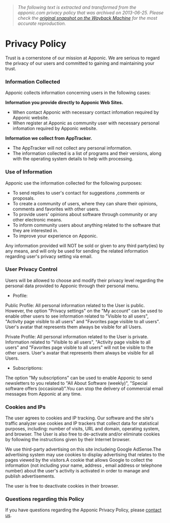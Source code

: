 > *The following text is extracted and transformed from the apponic.com privacy policy that was archived on 2013-06-25. Please check the [original snapshot on the Wayback Machine](https://web.archive.org/web/20130625174649id_/http%3A//www.apponic.com/info/privacy) for the most accurate reproduction.*

# Privacy Policy

Trust is a cornerstone of our mission at Apponic. We are serious to regard the privacy of our users and committed to gaining and maintaining your trust.

### Information Collected

Apponic collects information concerning users in the following cases:

__Information you provide directly to Apponic Web Sites.__

  * When contact Apponic with necessary contact infomation required by Apponic website.
  * When register at Apponic as community user with necessary personal infomation required by Apponic website.



__Information we collect from AppTracker.__

  * The AppTracker will not collect any personal information.
  * The information collected is a list of programs and their versions, along with the operating system details to help with processing.



### Use of Information

Apponic use the information collected for the following purposes:

  * To send replies to user's contact for suggestions ,comments or proposals.
  * To create a community of users, where they can share their opinions, comments and favorites with other users.
  * To provide users' opinions about software through community or any other electronic means.
  * To inform community users about anything related to the software that they are interested in.
  * To improve your experience on Apponic.



Any information provided will NOT be sold or given to any third party(ies) by any means, and will only be used for sending the related information regarding user's privacy setting via email.

### User Privacy Control

Users will be allowed to choose and modify their privacy level regarding the personal data provided to Apponic through their personal menu.

  * Profile: 

Public Profile: All personal information related to the User is public. However, the option "Privacy settings" on the "My account" can be used to enable other users to see information related to "Visible to all users", "Activity page visible to all users" and "Favorites page visible to all users". User's avatar that represents them always be visible for all Users.

Private Profile: All personal information related to the User is private. Information related to "Visible to all users", "Activity page visible to all users" and "Favorites page visible to all users" will not be visible to the other users. User's avatar that represents them always be visible for all Users.

  * Subscriptions: 

The option "My subscriptions" can be used to enable Apponic to send newsletters to you related to "All About Software (weekly)", "Special software offers (occasional)".You can stop the delivery of commercial email messages from Apponic at any time.




### Cookies and IPs

The user agrees to cookies and IP tracking. Our software and the site's traffic analyzer use cookies and IP trackers that collect data for statistical purposes, including: number of visits, URL and domain, operating system, and browser. The User is also free to de-activate and/or eliminate cookies by following the instructions given by their Internet browser.

We use third-party advertising on this site includeing Google AdSense.The advertising system may use cookies to display advertising that relates to the pages viewed by the visitors.A cookie that allows Google to collect the information (not including your name, address , email address or telephone number) about the user's activity is activated in order to manage and publish advertisements.

The user is free to deactivate cookies in their browser.

### Questions regarding this Policy

If you have questions regarding the Apponic Privacy Policy, please [contact us](http://www.apponic.com/info/contact/ "Contact us").
